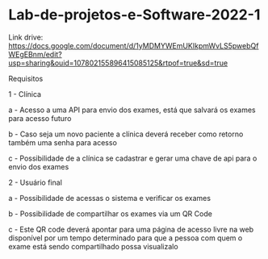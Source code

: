 # Lab-de-projetos-e-Software-2022-1

Link drive: https://docs.google.com/document/d/1yMDMYWEmUKIkpmWvLS5pwebQfWEgEBnm/edit?usp=sharing&ouid=107802155896415085125&rtpof=true&sd=true


Requisitos

1 - Clínica

a - Acesso a uma API para envio dos exames, está que salvará os exames para acesso futuro

b - Caso seja um novo paciente a clínica deverá receber como retorno também uma senha para acesso

c - Possibilidade de a clínica se cadastrar e gerar uma chave de api para o envio dos exames

2 - Usuário final

a - Possibilidade de acessas o sistema e verificar os exames

b - Possibilidade de compartilhar os exames via um QR Code

c - Este QR code deverá apontar para uma página de acesso livre na web disponível por um tempo determinado para que a pessoa com quem o exame está sendo compartilhado possa visualizalo
